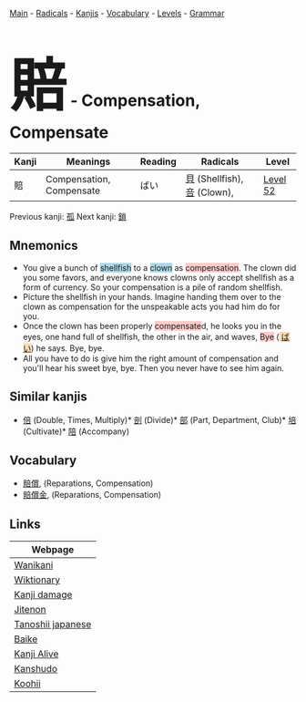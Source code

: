 <style> bigfont {font-size: 100px}</style>
[Main](../index.md) -
[Radicals](../radicals.md) -
[Kanjis](../kanjis.md) -
[Vocabulary](../vocabulary.md) -
[Levels](../levels.md) -
[Grammar](../grammar.md)
# <bigfont> 賠</bigfont> - Compensation, Compensate 

| Kanji | Meanings | Reading | Radicals | Level |
| --- | --- | --- | --- | --- |
| 賠 | Compensation, Compensate | ばい | [貝](../radicals/貝.md) (Shellfish), [咅](../radicals/咅.md) (Clown),  | [Level 52](../levels/wk_level52.md) |

Previous kanji: [孤](孤.md) Next kanji: [鎖](鎖.md) 

## Mnemonics
 * You give a bunch of <span style="background-color:#ADD8E6"> shellfish</span> to a <span style="background-color:#ADD8E6"> clown</span> as <span style="background-color:#ffcccb"> compensation</span>. The clown did you some favors, and everyone knows clowns only accept shellfish as a form of currency. So your compensation is a pile of random shellfish.
* Picture the shellfish in your hands. Imagine handing them over to the clown as compensation for the unspeakable acts you had him do for you.
* Once the clown has been properly <span style="background-color:#ffcccb"> compensate</span>d, he looks you in the eyes, one hand full of shellfish, the other in the air, and waves, <span style="background-color:#ffcccb"> Bye</span> (<span style="background-color:#fed8b1"> [ばい](https://jisho.org/search/ばい)</span>) he says. Bye, bye.
* All you have to do is give him the right amount of compensation and you'll hear his sweet bye, bye. Then you never have to see him again.


## Similar kanjis
 * [倍](倍.md) (Double, Times, Multiply)* [剖](剖.md) (Divide)* [部](部.md) (Part, Department, Club)* [培](培.md) (Cultivate)* [陪](陪.md) (Accompany)


## Vocabulary
 * [賠償](../vocabulary/賠.md), (Reparations, Compensation)
* [賠償金](../vocabulary/賠.md), (Reparations, Compensation)



## Links 

| Webpage |
| --- |
| [Wanikani          ](https://www.wanikani.com/kanji/賠) |
| [Wiktionary        ](https://en.wiktionary.org/wiki/賠) |
| [Kanji damage      ](http://www.kanjidamage.com/kanji/search?utf8=✓&q=賠) |
| [Jitenon           ](https://jitenon.com/kanji/賠) |
| [Tanoshii japanese ](https://www.tanoshiijapanese.com/dictionary/kanji.cfm?k=賠) |
| [Baike             ](https://baike.baidu.com/item/賠) |
| [Kanji Alive       ](https://app.kanjialive.com/賠) |
| [Kanshudo          ](https://www.kanshudo.com/searchmn?q=賠) |
| [Koohii            ](https://kanji.koohii.com/study/kanji/賠) |
